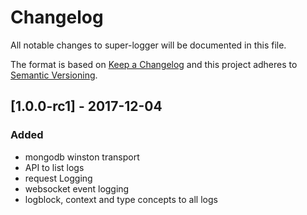 # Changelog
All notable changes to super-logger will be documented in this file.

The format is based on [Keep a Changelog](http://keepachangelog.com/en/1.0.0/)
and this project adheres to [Semantic Versioning](http://semver.org/spec/v2.0.0.html).

## [1.0.0-rc1] - 2017-12-04
### Added
- mongodb winston transport
- API to list logs
- request Logging
- websocket event logging
- logblock, context and type concepts to all logs